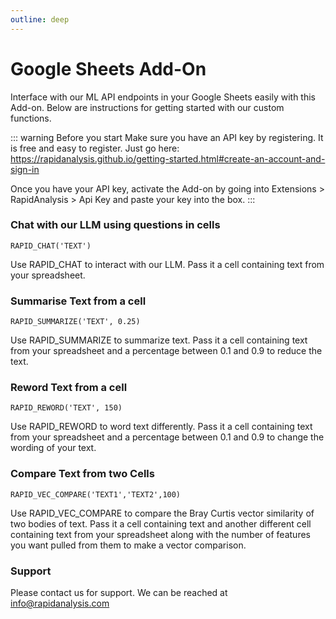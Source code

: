 ```yaml
---
outline: deep
---
```


# Google Sheets Add-On

Interface with our ML API endpoints in your Google Sheets easily with this Add-on. Below are instructions for getting started with our custom functions.

::: warning Before you start
Make sure you have an API key by registering. It is free and easy to register. Just go here:
https://rapidanalysis.github.io/getting-started.html#create-an-account-and-sign-in

Once you have your API key, activate the Add-on by going into Extensions > RapidAnalysis > Api Key and paste your key into the box.
:::

### Chat with our LLM using questions in cells

`RAPID_CHAT('TEXT')`

Use RAPID_CHAT to interact with our LLM. Pass it a cell containing text from your spreadsheet. 

### Summarise Text from a cell

`RAPID_SUMMARIZE('TEXT', 0.25)`

Use RAPID_SUMMARIZE to summarize text. Pass it a cell containing text from your spreadsheet and a percentage between 0.1 and 0.9 to reduce the text. 

### Reword Text from a cell

`RAPID_REWORD('TEXT', 150)`

Use RAPID_REWORD to word text differently. Pass it a cell containing text from your spreadsheet and a percentage between 0.1 and 0.9 to change the wording of your text.

### Compare Text from two Cells

`RAPID_VEC_COMPARE('TEXT1','TEXT2',100)`

Use RAPID_VEC_COMPARE to compare the Bray Curtis vector similarity of two bodies of text. Pass it a cell containing text and another different cell containing text from your spreadsheet along with the number of features you want pulled from them to make a vector comparison. 

### Support

Please contact us for support. We can be reached at info@rapidanalysis.com
